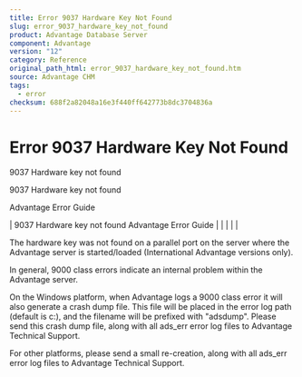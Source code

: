 ```yaml
---
title: Error 9037 Hardware Key Not Found
slug: error_9037_hardware_key_not_found
product: Advantage Database Server
component: Advantage
version: "12"
category: Reference
original_path_html: error_9037_hardware_key_not_found.htm
source: Advantage CHM
tags:
  - error
checksum: 688f2a82048a16e3f440ff642773b8dc3704836a
---
```


# Error 9037 Hardware Key Not Found

9037 Hardware key not found

9037 Hardware key not found

Advantage Error Guide

| 9037 Hardware key not found  Advantage Error Guide |  |  |  |  |

The hardware key was not found on a parallel port on the server where the Advantage server is started/loaded (International Advantage versions only).

In general, 9000 class errors indicate an internal problem within the Advantage server.

On the Windows platform, when Advantage logs a 9000 class error it will also generate a crash dump file. This file will be placed in the error log path (default is c:\), and the filename will be prefixed with "adsdump". Please send this crash dump file, along with all ads\_err error log files to Advantage Technical Support.

For other platforms, please send a small re-creation, along with all ads\_err error log files to Advantage Technical Support.
